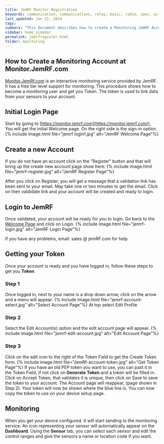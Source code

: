```yaml
---
title: JemRF Monitor Registration
keywords: communication, communications, relay, basic, radio, spec, wifi, sensor
last_updated: Jan 12, 2024
tags:
summary: "This Document describes how to create a Monitoring JemRF Account"
sidebar: home_sidebar
permalink: jemrfregister.html
folder: monitoring
---
```


## How to Create a Monitoring Account at Monitor.JemRF.com
[Monitor.JemRf.com](https://monitor.jemrf.com) is an interactive monitoring service provided by JemRF. It has a free tier level support for monitoring. This procedure shows how to become a monitoring user and get you Token. The token is used to link data from your sensors to your account.

## Initial Login Page
Start by going to [https://monitor.jemrf.com](https://monitor.jemrf.com/). You will get the initial Welcome page. On the right side is the sign-in option.
{% include image.html file="jemrf login1.jpg" alt="JemRF Welcome Page"%}

## Create a new Account
If you do not have an account click on the "Register" button and that will bring up the create new account page show here:
{% include image.html file="jemrf-register.jpg" alt="JemRF Register Page"%}

After you click on Register, you will get a message that a validation link has been sent to your email. May take one or two minutes to get the email. Click on then valdidate link and your account will be created and ready to login.

## Login to JemRF
Once validated, your account will be ready for you to login. Go back to the [Welcome Page](https://monitor.jemrf.com/) and click on Login.
{% include image.html file="jemrf-login.jpg" alt="JemRF Login Page"%}

If you have any problems, email: sales @ jemRF.com for help.

## Getting your Token
Once your account is ready and you have logged in, follow these steps to get you **Token**.

### Step 1
Once logged in, next to your name is a drop down arrow, click on the arrow and a menu will appear:
{% include image.html file="jemrf-account-select.jpg" alt="Select Account Page"%}
At top select Edit Profile

### Step 2
Select the Edit Account(s) option and the edit account page will appear.
{% include image.html file="jemrf-edit-account.jpg" alt="Edit Account Page"%}

### Step 3
Click on the edit icon to the right of the Token Field to get the Create Token form.
{% include image.html file="JemRf-account-token.jpg" alt="Get Token Page"%}
If you have an old PEP token you want to use, you can past it in the Token Field, if not click on **Generate Token** and a token will be filled in. Click on Accept Token, that validates it is unique, then click on Save to save the token to your account. The Account page will reappear, (page shown in Step 2).
Your token will now be shown where the blue line is.  You can now copy the token to use on your device setup page.

## Monitoring
When you get your device configured. It will start sending to the monitoring service. An icon representing your sensor will automatically appear on the **Dashboard**. Using the **Sensor** tab, you can select each sensor and edit the control ranges and give the sensors a name or location code if you want.

